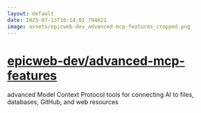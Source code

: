 ```yaml
---
layout: default
date: 2025-07-13T16:14:02.794821
image: assets/epicweb-dev_advanced-mcp-features_cropped.png
---
```


# [epicweb-dev/advanced-mcp-features](https://github.com/epicweb-dev/advanced-mcp-features)

advanced Model Context Protocol tools for connecting AI to files, databases, GitHub, and web resources
